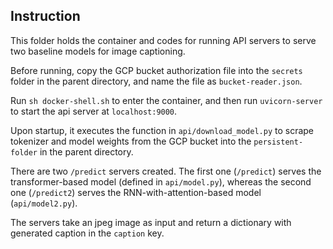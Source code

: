 ## Instruction

This folder holds the container and codes for running API servers to serve two baseline models for image captioning.

Before running, copy the GCP bucket authorization file into the `secrets` folder in the parent directory, and name the file as `bucket-reader.json`.

Run `sh docker-shell.sh` to enter the container, and then run `uvicorn-server` to start the api server at `localhost:9000`.

Upon startup, it executes the function in `api/download_model.py` to scrape tokenizer and model weights from the GCP bucket into the `persistent-folder` in the parent directory. 

There are two `/predict` servers created. The first one (`/predict`) serves the transformer-based model (defined in `api/model.py`), whereas the second one (`/predict2`) serves the RNN-with-attention-based model (`api/model2.py`).

The servers take an jpeg image as input and return a dictionary with generated caption in the `caption` key.
